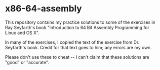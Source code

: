 # x86-64-assembly
This repository contains my practice solutions to some of the exercises
in Ray Seyfarth's book "Introduction to 64 Bit Assembly Programming for
Linux and OS X".

In many of the exercises, I copied the text of the exercise from Dr. Seyfarth's
book.  Credit for that text goes to him; any errors are my own.

Please don't use these to cheat -- I can't claim that these solutions are
"good" or "accurate".
